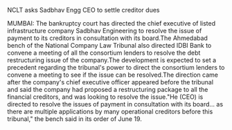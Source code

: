 NCLT asks Sadbhav Engg CEO to settle creditor dues

MUMBAI: The bankruptcy court has directed the chief executive of listed infrastructure company Sadbhav Engineering to resolve the issue of payment to its creditors in consultation with its board.The Ahmedabad bench of the National Company Law Tribunal also directed IDBI Bank to convene a meeting of all the consortium lenders to resolve the debt restructuring issue of the company.The development is expected to set a precedent regarding the tribunal's power to direct the consortium lenders to convene a meeting to see if the issue can be resolved.The direction came after the company's chief executive officer appeared before the tribunal and said the company had proposed a restructuring package to all the financial creditors, and was looking to resolve the issue."He (CEO) is directed to resolve the issues of payment in consultation with its board... as there are multiple applications by many operational creditors before this tribunal," the bench said in its order of June 19.